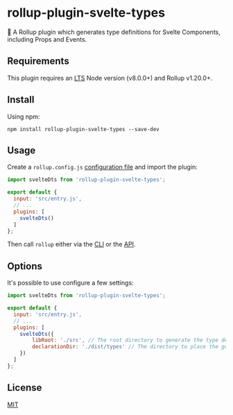 # rollup-plugin-svelte-types

🍣 A Rollup plugin which generates type definitions for Svelte Components, including Props and Events.

## Requirements

This plugin requires an [LTS](https://github.com/nodejs/Release) Node version (v8.0.0+) and Rollup v1.20.0+.

## Install

Using npm:

```console
npm install rollup-plugin-svelte-types --save-dev
```

## Usage

Create a `rollup.config.js` [configuration file](https://www.rollupjs.org/guide/en/#configuration-files) and import the plugin:

```js
import svelteDts from 'rollup-plugin-svelte-types';

export default {
  input: 'src/entry.js',
  // ...
  plugins: [
    svelteDts()
  ]
};
```

Then call `rollup` either via the [CLI](https://www.rollupjs.org/guide/en/#command-line-reference) or the [API](https://www.rollupjs.org/guide/en/#javascript-api).

## Options

It's possible to use configure a few settings:

```js
import svelteDts from 'rollup-plugin-svelte-types';

export default {
  input: 'src/entry.js',
  // ...
  plugins: [
    svelteDts({
        libRoot: './src', // The root directory to generate the type definitions for. Defaults to './'
        declarationDir: './dist/types' // The directory to place the generated definitions in. Defaults to './types'
    })
  ]
};
```

## License

[MIT](LICENSE)
